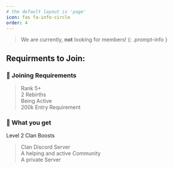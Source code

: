 ```yaml
---
# the default layout is 'page'
icon: fas fa-info-circle
order: 4
---
```


> We are currently, **not** looking for members!
{: .prompt-info }

## Requirments to Join:

### 🫧 Joining Requirements
>Rank 5+  
>2 Rebirths  
>Being Active  
>200k Entry Requirement  


### 🫧 What you get
Level 2 Clan Boosts  
>Clan Discord Server  
>A helping and active Community  
>A private Server  
